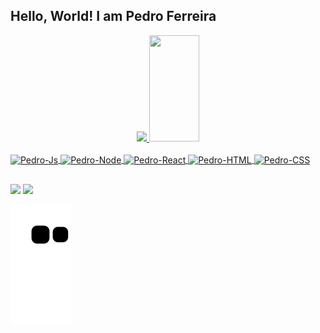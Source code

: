 ## Hello, World! I am Pedro Ferreira

<div align="center">
  <a href="https://github.com/pedroferreira37">
  <img height="170em" src="https://github-readme-stats.vercel.app/api?username=pedroferreira37&show_icons=true&theme=dracula&include_all_commits=true&count_private=true"/>
  <img height="170em" width="80em "src="https://github-readme-stats.vercel.app/api/top-langs/?username=pedroferreira37&theme=blue-green"/>
</div>
<div style="display: inline_block"><br>
  <img align="center" alt="Pedro-Js" src="https://img.shields.io/badge/JavaScript-323330?style=for-the-badge&logo=javascript&logoColor=F7DF1E">
  <img align="center" alt="Pedro-Node"  src="https://img.shields.io/badge/Node.js-43853D?style=for-the-badge&logo=node.js&logoColor=white">
  <img align="center" alt="Pedro-React"  src="https://img.shields.io/badge/React-20232A?style=for-the-badge&logo=react&logoColor=61DAFB">
  
  <img align="center" alt="Pedro-HTML"  src="https://img.shields.io/badge/HTML5-E34F26?style=for-the-badge&logo=html5&logoColor=white">
  <img align="center" alt="Pedro-CSS" src="https://img.shields.io/badge/CSS3-1572B6?style=for-the-badge&logo=css3&logoColor=white">
</div>
  
  ##
 
<div> 
  <a href = "mailto:pedrohsferreira1@gmail.com"><img src="https://img.shields.io/badge/-Gmail-%23333?style=for-the-badge&logo=gmail&logoColor=white" target="_blank"></a>
  <a href="https://www.linkedin.com/in/pedro-ferreira-993873214/" target="_blank"><img src="https://img.shields.io/badge/-LinkedIn-%230077B5?style=for-the-badge&logo=linkedin&logoColor=white" target="_blank"></a> 
 
  ![Snake animation](https://github.com/rafaballerini/rafaballerini/blob/output/github-contribution-grid-snake.svg)
 
</div>
  
